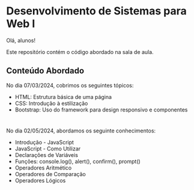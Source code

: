 # Desenvolvimento de Sistemas para Web I

Olá, alunos!

Este repositório contém o código abordado na sala de aula.

## Conteúdo Abordado

No dia 07/03/2024, cobrimos os seguintes tópicos:

- HTML: Estrutura básica de uma página
- CSS: Introdução à estilização
- Bootstrap: Uso do framework para design responsivo e componentes

#

No dia 02/05/2024, abordamos os seguinte conhecimentos:

- Introdução - JavaScript
- JavaScript - Como Utilizar
- Declarações de Variáveis
- Funções: console.log(), alert(), confirm(), prompt()
- Operadores Aritmético
- Operadores de Comparação
- Operadores Lógicos


